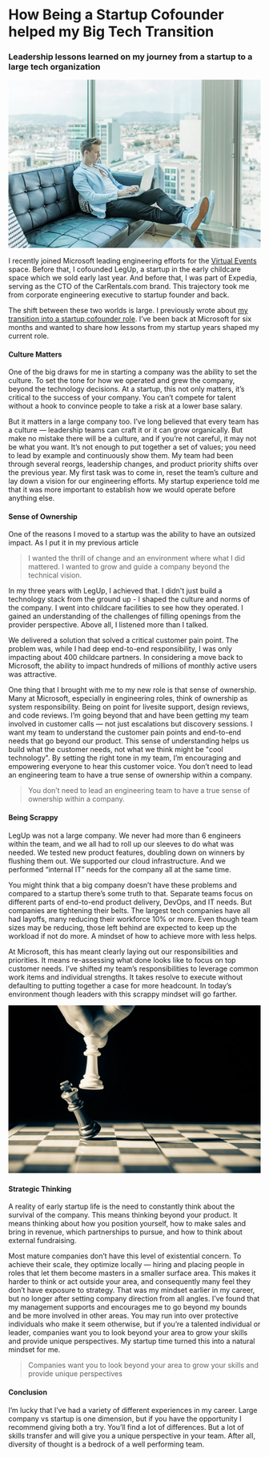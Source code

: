 # How Being a Startup Cofounder helped my Big Tech Transition

### Leadership lessons learned on my journey from a startup to a large tech organization

![Photo by Austin Distel on Unsplash](./images/big-tech-hero.png "Photo by Austin Distel on Unsplash")

I recently joined Microsoft leading engineering efforts for the [Virtual Events](https://www.microsoft.com/en-us/microsoft-teams/virtual-events) space. Before that, I cofounded LegUp, a startup in the early childcare space which we sold early last year. And before that, I was part of Expedia, serving as the CTO of the CarRentals.com brand. This trajectory took me from corporate engineering executive to startup founder and back.

The shift between these two worlds is large. I previously wrote about [my transition into a startup cofounder role](./lessons-learned-from-my-transition-to-startup-cto). I’ve been back at Microsoft for six months and wanted to share how lessons from my startup years shaped my current role.

#### Culture Matters

One of the big draws for me in starting a company was the ability to set the culture. To set the tone for how we operated and grew the company, beyond the technology decisions. At a startup, this not only matters, it’s critical to the success of your company. You can’t compete for talent without a hook to convince people to take a risk at a lower base salary.

But it matters in a large company too. I’ve long believed that every team has a culture — leadership teams can craft it or it can grow organically. But make no mistake there will be a culture, and if you’re not careful, it may not be what you want. It’s not enough to put together a set of values; you need to lead by example and continuously show them. My team had been through several reorgs, leadership changes, and product priority shifts over the previous year. My first task was to come in, reset the team’s culture and lay down a vision for our engineering efforts. My startup experience told me that it was more important to establish how we would operate before anything else.

#### Sense of Ownership

One of the reasons I moved to a startup was the ability to have an outsized impact. As I put it in my previous article

> I wanted the thrill of change and an environment where what I did mattered. I wanted to grow and guide a company beyond the technical vision.

In my three years with LegUp, I achieved that. I didn't just build a technology stack from the ground up - I shaped the culture and norms of the company. I went into childcare facilities to see how they operated. I gained an understanding of the challenges of filling openings from the provider perspective. Above all, I listened more than I talked.

We delivered a solution that solved a critical customer pain point. The problem was, while I had deep end-to-end responsibility, I was only impacting about 400 childcare partners. In considering a move back to Microsoft, the ability to impact hundreds of millions of monthly active users was attractive.

One thing that I brought with me to my new role is that sense of ownership. Many at Microsoft, especially in engineering roles, think of ownership as system responsibility. Being on point for livesite support, design reviews, and code reviews. I’m going beyond that and have been getting my team involved in customer calls — not just escalations but discovery sessions. I want my team to understand the customer pain points and end-to-end needs that go beyond our product. This sense of understanding helps us build what the customer needs, not what we think might be "cool technology". By setting the right tone in my team, I’m encouraging and empowering everyone to hear this customer voice. You don’t need to lead an engineering team to have a true sense of ownership within a company.

> You don’t need to lead an engineering team to have a true sense of ownership within a company.

#### Being Scrappy

LegUp was not a large company. We never had more than 6 engineers within the team, and we all had to roll up our sleeves to do what was needed. We tested new product features, doubling down on winners by flushing them out. We supported our cloud infrastructure. And we performed “internal IT” needs for the company all at the same time.

You might think that a big company doesn’t have these problems and compared to a startup there’s some truth to that. Separate teams focus on different parts of end-to-end product delivery, DevOps, and IT needs. But companies are tightening their belts. The largest tech companies have all had layoffs, many reducing their workforce 10% or more. Even though team sizes may be reducing, those left behind are expected to keep up the workload if not do more. A mindset of how to achieve more with less helps.

At Microsoft, this has meant clearly laying out our responsibilities and priorities. It means re-assessing what done looks like to focus on top customer needs. I’ve shifted my team’s responsibilities to leverage common work items and individual strengths. It takes resolve to execute without defaulting to putting together a case for more headcount. In today’s environment though leaders with this scrappy mindset will go farther.

![Photo by GR Stocks on Unsplash](./images/big-tech-chess.png "Photo by GR Stocks on Unsplash")

#### Strategic Thinking

A reality of early startup life is the need to constantly think about the survival of the company. This means thinking beyond your product. It means thinking about how you position yourself, how to make sales and bring in revenue, which partnerships to pursue, and how to think about external fundraising.

Most mature companies don’t have this level of existential concern. To achieve their scale, they optimize locally — hiring and placing people in roles that let them become masters in a smaller surface area. This makes it harder to think or act outside your area, and consequently many feel they don’t have exposure to strategy. That was my mindset earlier in my career, but no longer after setting company direction from all angles. I’ve found that my management supports and encourages me to go beyond my bounds and be more involved in other areas. You may run into over protective individuals who make it seem otherwise, but if you’re a talented individual or leader, companies want you to look beyond your area to grow your skills and provide unique perspectives. My startup time turned this into a natural mindset for me.

> Companies want you to look beyond your area to grow your skills and provide unique perspectives

#### Conclusion

I’m lucky that I’ve had a variety of different experiences in my career. Large company vs startup is one dimension, but if you have the opportunity I recommend giving both a try. You’ll find a lot of differences. But a lot of skills transfer and will give you a unique perspective in your team. After all, diversity of thought is a bedrock of a well performing team.